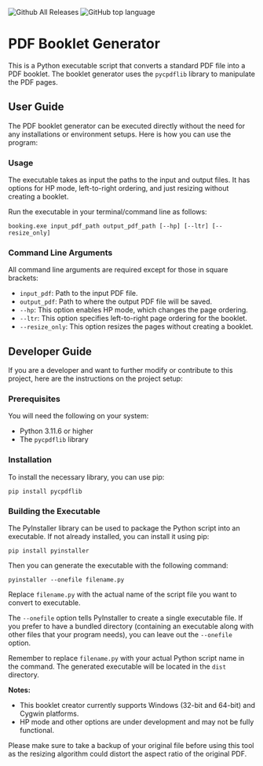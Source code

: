 ![Github All Releases](https://img.shields.io/github/downloads/jacobshilitz/python-pdf-booklet/total?logo=github)
![GitHub top language](https://img.shields.io/github/languages/top/jacobshilitz/python-pdf-booklet?logo=github)

# PDF Booklet Generator

This is a Python executable script that converts a standard PDF file into a PDF booklet. The booklet generator uses the `pycpdflib` library to manipulate the PDF pages.

## User Guide

The PDF booklet generator can be executed directly without the need for any installations or environment setups. Here is how you can use the program:

### Usage

The executable takes as input the paths to the input and output files. It has options for HP mode, left-to-right ordering, and just resizing without creating a booklet.

Run the executable in your terminal/command line as follows:

```shell
booking.exe input_pdf_path output_pdf_path [--hp] [--ltr] [--resize_only]
```

### Command Line Arguments

All command line arguments are required except for those in square brackets:

- `input_pdf`: Path to the input PDF file.
- `output_pdf`: Path to where the output PDF file will be saved.
- `--hp`: This option enables HP mode, which changes the page ordering.
- `--ltr`: This option specifies left-to-right page ordering for the booklet.
- `--resize_only`: This option resizes the pages without creating a booklet.

## Developer Guide

If you are a developer and want to further modify or contribute to this project, here are the instructions on the project setup:

### Prerequisites

You will need the following on your system:

- Python 3.11.6 or higher
- The `pycpdflib` library

### Installation

To install the necessary library, you can use pip:

```shell
pip install pycpdflib
```

### Building the Executable

The PyInstaller library can be used to package the Python script into an executable. If not already installed, you can install it using pip:

```shell
pip install pyinstaller
```

Then you can generate the executable with the following command:

```shell
pyinstaller --onefile filename.py
```

Replace `filename.py` with the actual name of the script file you want to convert to executable.

The `--onefile` option tells PyInstaller to create a single executable file. If you prefer to have a bundled directory (containing an executable along with other files that your program needs), you can leave out the `--onefile` option.

Remember to replace `filename.py` with your actual Python script name in the command. The generated executable will be located in the `dist` directory.

**Notes:**

- This booklet creator currently supports Windows (32-bit and 64-bit) and Cygwin platforms.
- HP mode and other options are under development and may not be fully functional.

Please make sure to take a backup of your original file before using this tool as the resizing algorithm could distort the aspect ratio of the original PDF.